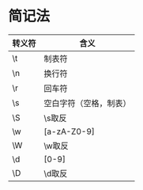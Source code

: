 # 简记法

| 转义符 | 含义                   |
| ------ | ---------------------- |
| \t     | 制表符                 |
| \n     | 换行符                 |
| \r     | 回车符                 |
| \s     | 空白字符（空格，制表） |
| \S     | \s取反                 |
| \w     | [a-zA-Z0-9]            |
| \W     | \w取反                 |
| \d     | [0-9]                  |
| \D     | \d取反                 |

